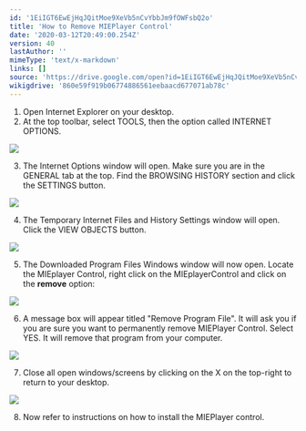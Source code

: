 ```yaml
---
id: '1EiIGT6EwEjHqJQitMoe9XeVb5nCvYbbJm9fOWFsbQ2o'
title: 'How to Remove MIEPlayer Control'
date: '2020-03-12T20:49:00.254Z'
version: 40
lastAuthor: ''
mimeType: 'text/x-markdown'
links: []
source: 'https://drive.google.com/open?id=1EiIGT6EwEjHqJQitMoe9XeVb5nCvYbbJm9fOWFsbQ2o'
wikigdrive: '860e59f919b06774886561eebaacd677071ab78c'
---
```

1. Open Internet Explorer on your desktop.
2. At the top toolbar, select TOOLS, then the option called INTERNET OPTIONS.

![](../how-to-remove-mieplayer-control.assets/586db13c45872adf0cc7d11ebb9db2f7.png)

3. The Internet Options window will open. Make sure you are in the GENERAL tab at the top. Find the BROWSING HISTORY section and click the SETTINGS button.

![](../how-to-remove-mieplayer-control.assets/59e59043c063cd19e9ad06dac9d6c164.png)

4. The Temporary Internet Files and History Settings window will open. Click the VIEW OBJECTS button.

![](../how-to-remove-mieplayer-control.assets/cb1e8950e59a9b89c2b671be4b1b67c3.png)

5. The Downloaded Program Files Windows window will now open. Locate the MIEplayer Control, right click on the MIEplayerControl and click on the <strong>remove</strong> option:

![](../how-to-remove-mieplayer-control.assets/cd0e8ff7e51324e92fb1c653dfe5dac4.png)

6. A message box will appear titled "Remove Program File". It will ask you if you are sure you want to permanently remove MIEPlayer Control. Select YES. It will remove that program from your computer.

![](../how-to-remove-mieplayer-control.assets/5b3400a89335ac1e9699af3408191d14.png)

7. Close all open windows/screens by clicking on the X on the top-right to return to your desktop.

![](../how-to-remove-mieplayer-control.assets/491fb7225255f5bbda5fa93c379c645e.png)

8. Now refer to instructions on how to install the MIEPlayer control.
